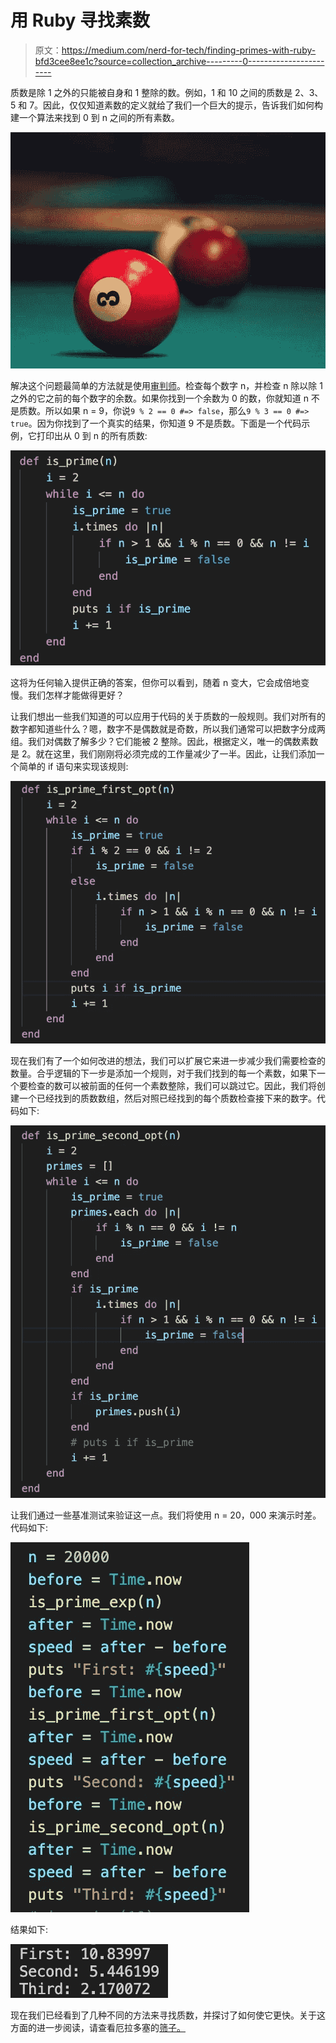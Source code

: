 # 用 Ruby 寻找素数

> 原文：<https://medium.com/nerd-for-tech/finding-primes-with-ruby-bfd3cee8ee1c?source=collection_archive---------0----------------------->

质数是除 1 之外的只能被自身和 1 整除的数。例如，1 和 10 之间的质数是 2、3、5 和 7。因此，仅仅知道素数的定义就给了我们一个巨大的提示，告诉我们如何构建一个算法来找到 0 到 n 之间的所有素数。

![](img/21d0d61d54ba40a586c4531416ea7dea.png)

解决这个问题最简单的方法就是使用[审判师](https://en.wikipedia.org/wiki/Trial_division)。检查每个数字 n，并检查 n 除以除 1 之外的它之前的每个数字的余数。如果你找到一个余数为 0 的数，你就知道 n 不是质数。所以如果 n = 9，你说`9 % 2 == 0 #=> false`，那么`9 % 3 == 0 #=> true`。因为你找到了一个真实的结果，你知道 9 不是质数。下面是一个代码示例，它打印出从 0 到 n 的所有质数:

![](img/658bd9ede5fbfd2efe79bf1c1fd47218.png)

这将为任何输入提供正确的答案，但你可以看到，随着 n 变大，它会成倍地变慢。我们怎样才能做得更好？

让我们想出一些我们知道的可以应用于代码的关于质数的一般规则。我们对所有的数字都知道些什么？嗯，数字不是偶数就是奇数，所以我们通常可以把数字分成两组。我们对偶数了解多少？它们能被 2 整除。因此，根据定义，唯一的偶数素数是 2。就在这里，我们刚刚将必须完成的工作量减少了一半。因此，让我们添加一个简单的 if 语句来实现该规则:

![](img/4eb126adba19e257359c41e2c447ac1a.png)

现在我们有了一个如何改进的想法，我们可以扩展它来进一步减少我们需要检查的数量。合乎逻辑的下一步是添加一个规则，对于我们找到的每一个素数，如果下一个要检查的数可以被前面的任何一个素数整除，我们可以跳过它。因此，我们将创建一个已经找到的质数数组，然后对照已经找到的每个质数检查接下来的数字。代码如下:

![](img/1f4a5da9c9b90d32d29cfecc35651c12.png)

让我们通过一些基准测试来验证这一点。我们将使用 n = 20，000 来演示时差。代码如下:

![](img/c771e3fc525cce034c918fc69f8e9648.png)

结果如下:

![](img/4894a38015690687bf1a9dc874bd7b22.png)

现在我们已经看到了几种不同的方法来寻找质数，并探讨了如何使它更快。关于这方面的进一步阅读，请查看厄拉多塞的[筛子。](https://en.wikipedia.org/wiki/Sieve_of_Eratosthenes)